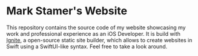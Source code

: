 # Mark Stamer's Website

This repository contains the source code of my website showcasing my work and professional experience as an iOS Developer. It is build with [Ignite](https://github.com/twostraws/Ignite), a open-source static site builder, which allows to create websites in Swift using a SwiftUI-like syntax. Feel free to take a look around.
